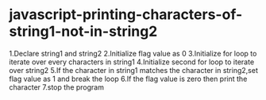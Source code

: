 # javascript-printing-characters-of-string1-not-in-string2
1.Declare string1 and string2 
2.Initialize flag value as 0 
3.Initialize for loop to iterate over every characters in string1
   4.Initialize second for loop to iterate over string2
      5.If the character in string1 matches the character in string2,set flag value as 1 and break the loop
   6.If the flag value is zero then print the character 
7.stop the program
